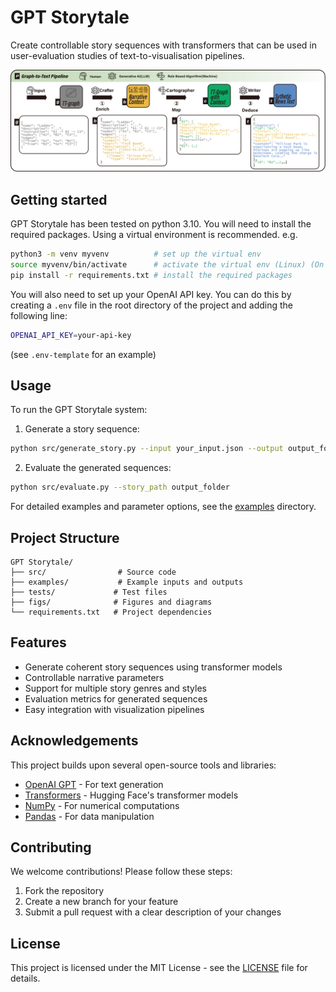 # GPT Storytale

Create controllable story sequences with transformers that can be used in user-evaluation studies of text-to-visualisation pipelines.


![Overview of the Graph-to-Text-Pipeline](figs/overview.png)

## Getting started

GPT Storytale has been tested on python 3.10. You will need to install the required packages. Using a virtual environment is recommended. e.g.
```bash
python3 -m venv myvenv          # set up the virtual env
source myvenv/bin/activate      # activate the virtual env (Linux) (On Windows: myvenv\Scripts\activate)
pip install -r requirements.txt # install the required packages
```

You will also need to set up your OpenAI API key. You can do this by creating a `.env` file in the root directory of the project and adding the following line:
```bash
OPENAI_API_KEY=your-api-key
```
(see `.env-template` for an example)

## Usage

To run the GPT Storytale system:

1. Generate a story sequence:
```bash
python src/generate_story.py --input your_input.json --output output_folder
```

2. Evaluate the generated sequences:
```bash
python src/evaluate.py --story_path output_folder
```

For detailed examples and parameter options, see the [examples](examples/) directory.

## Project Structure

```
GPT Storytale/
├── src/                # Source code
├── examples/           # Example inputs and outputs
├── tests/             # Test files
├── figs/              # Figures and diagrams
└── requirements.txt   # Project dependencies
```

## Features

- Generate coherent story sequences using transformer models
- Controllable narrative parameters
- Support for multiple story genres and styles
- Evaluation metrics for generated sequences
- Easy integration with visualization pipelines

## Acknowledgements

This project builds upon several open-source tools and libraries:

- [OpenAI GPT](https://openai.com/api/) - For text generation
- [Transformers](https://huggingface.co/transformers/) - Hugging Face's transformer models
- [NumPy](https://numpy.org/) - For numerical computations
- [Pandas](https://pandas.pydata.org/) - For data manipulation

## Contributing

We welcome contributions! Please follow these steps:

1. Fork the repository
2. Create a new branch for your feature
3. Submit a pull request with a clear description of your changes

## License

This project is licensed under the MIT License - see the [LICENSE](LICENSE) file for details.



